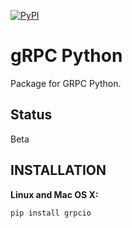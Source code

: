 [![PyPI](https://img.shields.io/pypi/v/grpcio.svg)](https://pypi.python.org/pypi/grpcio)

gRPC Python
===========

Package for GRPC Python.

Status
------

Beta

INSTALLATION
------------

**Linux and Mac OS X:**

```sh
pip install grpcio
```
